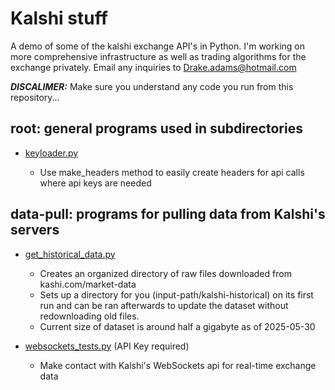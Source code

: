 # Kalshi stuff
A demo of some of the kalshi exchange API's in Python. I'm working on more comprehensive infrastructure as well as trading algorithms for the exchange privately. Email any inquiries to Drake.adams@hotmail.com

***DISCALIMER:*** Make sure you understand any code you run from this repository...

## root: general programs used in subdirectories
 - <ins>keyloader.py</ins>
 
   + Use make_headers method to easily create headers for api calls where api keys are needed

## data-pull: programs for pulling data from Kalshi's servers

 - <ins>get_historical_data.py</ins>
 
   + Creates an organized directory of raw files downloaded from kashi.com/market-data
   + Sets up a directory for you (input-path/kalshi-historical) on its first run and can be ran afterwards to update the dataset without redownloading old files.
   + Current size of dataset is around half a gigabyte as of 2025-05-30

 - <ins>websockets_tests.py</ins> (API Key required)

   + Make contact with Kalshi's WebSockets api for real-time exchange data
